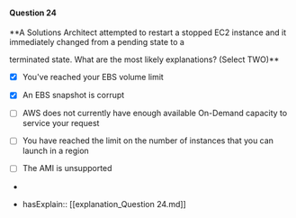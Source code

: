 #### Question  24

**A Solutions Architect attempted to restart a stopped EC2 instance and it immediately changed from a pending state to a

terminated state. What are the most likely explanations? (Select TWO)**

- [x] You've reached your EBS volume limit

- [x] An EBS snapshot is corrupt

- [ ] AWS does not currently have enough available On-Demand capacity to service your request

- [ ] You have reached the limit on the number of instances that you can launch in a region

- [ ] The AMI is unsupported

*

- hasExplain:: [[explanation_Question  24.md]]
